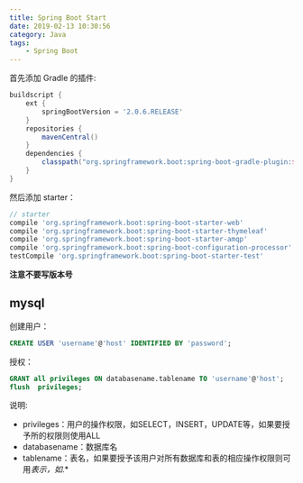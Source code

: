 ```yaml
---
title: Spring Boot Start
date: 2019-02-13 10:30:56
category: Java
tags: 
    - Spring Boot
---
```


首先添加 Gradle 的插件:

``` gradle
buildscript {
    ext {
        springBootVersion = '2.0.6.RELEASE'
    }
    repositories {
        mavenCentral()
    }
    dependencies {
        classpath("org.springframework.boot:spring-boot-gradle-plugin:${springBootVersion}")
    }
}
```

然后添加 starter：

``` gradle
// starter
compile 'org.springframework.boot:spring-boot-starter-web'
compile 'org.springframework.boot:spring-boot-starter-thymeleaf'
compile 'org.springframework.boot:spring-boot-starter-amqp'
compile 'org.springframework.boot:spring-boot-configuration-processor'
testCompile 'org.springframework.boot:spring-boot-starter-test'
```

**注意不要写版本号**

## mysql

创建用户：
``` sql
CREATE USER 'username'@'host' IDENTIFIED BY 'password';
```

授权：
``` sql
GRANT all privileges ON databasename.tablename TO 'username'@'host';
flush  privileges;
```

说明:
 - privileges：用户的操作权限，如SELECT，INSERT，UPDATE等，如果要授予所的权限则使用ALL
 - databasename：数据库名
 - tablename：表名，如果要授予该用户对所有数据库和表的相应操作权限则可用*表示，如*.*